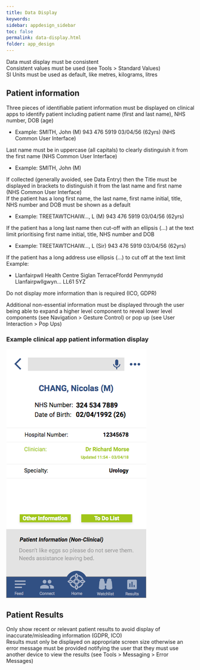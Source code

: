 ```yaml
---
title: Data Display   
keywords:
sidebar: appdesign_sidebar
toc: false
permalink: data-display.html
folder: app_design 
---
```


Data must display must be consistent  
Consistent values must be used (see Tools > Standard Values)  
SI Units must be used as default, like metres, kilograms, litres  

## Patient information
Three pieces of identifiable patient information must be displayed on clinical apps to identify patient including patient name (first and last name), NHS number, DOB (age)  
* Example: SMITH, John (M) 943 476 5919 03/04/56 (62yrs) (NHS Common User Interface)

Last name must be in uppercase (all capitals) to clearly distinguish it from the first name (NHS Common User Interface) 
* Example: SMITH, John (M)  

If collected (generally avoided, see Data Entry) then the Title must be displayed in brackets to distinguish it from the last name and first name (NHS Common User Interface)  
If the patient has a long first name, the last name, first name initial, title, NHS number and DOB must be shown as a default  
* Example: TREETAWTCHAIW…, L (M) 943 476 5919 03/04/56 (62yrs)  

If the patient has a long last name then cut-off with an ellipsis (…) at the text limit prioritising first name initial, title, NHS number and DOB  
* Example: TREETAWTCHAIW…, L (Sir) 943 476 5919 03/04/56 (62yrs)

If the patient has a long address use ellipsis (…) to cut off at the text limit
Example:
* Llanfairpwll Health Centre
  Siglan TerraceFfordd Penmynydd
  Llanfairpwllgwyn…
  LL61 5YZ

Do not display more information than is required (ICO, GDPR)

Additional non-essential information must be displayed through the user being able to expand a higher level component to reveal lower level components (see Navigation > Gesture Control) or pop up (see User Interaction > Pop Ups)

### Example clinical app patient information display

<img class="img-responsive img-thumbnail" src="/images/examples/design-standards-ui-patient-info.png">

## Patient Results
Only show recent or relevant patient results to avoid display of inaccurate/misleading information (GDPR, ICO)  
Results must only be displayed on appropriate screen size otherwise an error message must be provided notifying the user that they must use another device to view the results (see Tools > Messaging > Error Messages)  